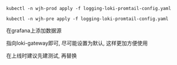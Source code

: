 

```
kubectl -n wjh-prod apply -f logging-loki-promtail-config.yaml
```



```
kubectl -n wjh-pre apply -f logging-loki-promtail-config.yaml
```



在grafana上添加数据源

指向loki-gateway即可, 尽可能设置为默认, 这样更加方便使用





在上线时建议先建测试, 再替换